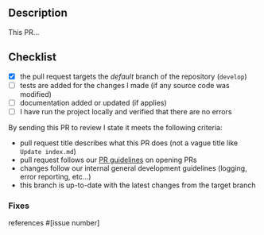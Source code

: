 ## Description
<!-- A clear and concise description of what these changes do. -->
This PR...

## Checklist
<!-- Replace  the [ ] with [x] to check the boxes. -->
- [x] the pull request targets the *default* branch of the repository (`develop`)
- [ ] tests are added for the changes I made (if any source code was modified)
- [ ] documentation added or updated (if applies)
- [ ] I have run the project locally and verified that there are no errors

By sending this PR to review I state it meets the following criteria:

- pull request title describes what this PR does (not a vague title like `Update index.md`)
- pull request follows our [PR guidelines][pr-guideline] on opening PRs
- changes follow our internal general development guidelines (logging, error reporting, etc...)
- this branch is up-to-date with the latest changes from the target branch

### Fixes
<!-- If no issue is resolved, open one before creating this pull request. -->
<!-- Never use auto-close tags like fixes, we close issues after testing, not after review and merge. -->
<!-- Example: references #[issue number], references #[issue number] -->
references #[issue number]

[pr-guideline]: https://github.com/spreadmonitor/.github/blob/master/CONTRIBUTING.md
